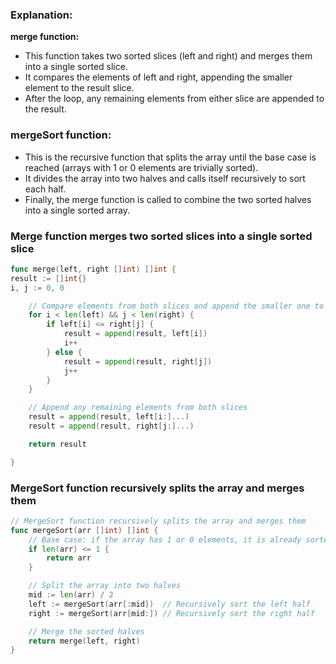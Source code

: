 ### Explanation:

**merge function:**

- This function takes two sorted slices (left and right) and merges them into a single sorted slice.
- It compares the elements of left and right, appending the smaller element to the result slice.
- After the loop, any remaining elements from either slice are appended to the result.

### mergeSort function:

- This is the recursive function that splits the array until the base case is reached (arrays with 1 or 0 elements are trivially sorted).
- It divides the array into two halves and calls itself recursively to sort each half.
- Finally, the merge function is called to combine the two sorted halves into a single sorted array.

### Merge function merges two sorted slices into a single sorted slice

```go
func merge(left, right []int) []int {
result := []int{}
i, j := 0, 0

    // Compare elements from both slices and append the smaller one to the result slice
    for i < len(left) && j < len(right) {
    	if left[i] <= right[j] {
    		result = append(result, left[i])
    		i++
    	} else {
    		result = append(result, right[j])
    		j++
    	}
    }

    // Append any remaining elements from both slices
    result = append(result, left[i:]...)
    result = append(result, right[j:]...)

    return result

}
```

### MergeSort function recursively splits the array and merges them

```go
// MergeSort function recursively splits the array and merges them
func mergeSort(arr []int) []int {
	// Base case: if the array has 1 or 0 elements, it is already sorted
	if len(arr) <= 1 {
		return arr
	}

	// Split the array into two halves
	mid := len(arr) / 2
	left := mergeSort(arr[:mid])  // Recursively sort the left half
	right := mergeSort(arr[mid:]) // Recursively sort the right half

	// Merge the sorted halves
	return merge(left, right)
}
```
